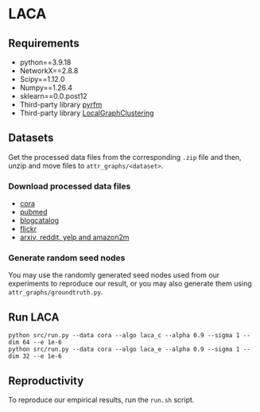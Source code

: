 # LACA
## Requirements
- python==3.9.18
- NetworkX==2.8.8
- Scipy==1.12.0
- Numpy==1.26.4
- sklearn==0.0.post12
- Third-party library [pyrfm](https://neonnnnn.github.io/pyrfm/)
- Third-party library [LocalGraphClustering](https://github.com/kfoynt/LocalGraphClustering.git)

## Datasets
Get the processed data files from the corresponding `.zip` file and then, unzip and move files to `attr_graphs/<dataset>`.
### Download processed data files
- [cora](https://drive.google.com/file/d/1FyVnpdsTT-lhkVPotUW8OVeuCi1vi3Ey/view?usp=sharing)
- [pubmed](https://drive.google.com/file/d/1DOK3FfslyJoGXUSCSrK5lzdyLfIwOz6k/view?usp=sharing)
- [blogcatalog](https://drive.google.com/file/d/178PqGqh67RUYMMP6-SoRHDoIBh8ku5FS/view?usp=sharing)
- [flickr](https://drive.google.com/file/d/1tZp3EB20fAC27SYWwa-x66_8uGsuU62X/view?usp=sharing)
- [arxiv, reddit, yelp and amazon2m](https://drive.google.com/drive/folders/14h9JrgR1TAVZVXhhl5rZQVcfmyQTR5kL)
### Generate random seed nodes
You may use the randomly generated seed nodes used from our experiments to reproduce our result, or you may also generate them using `attr_graphs/groundtruth.py`.

## Run LACA
```
python src/run.py --data cora --algo laca_c --alpha 0.9 --sigma 1 --dim 64 --e 1e-6
python src/run.py --data cora --algo laca_e --alpha 0.9 --sigma 1 --dim 32 --e 1e-6
```

## Reproductivity
To reproduce our empirical results, run the `run.sh` script.
